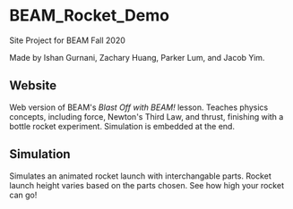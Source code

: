# BEAM_Rocket_Demo
Site Project for BEAM Fall 2020

Made by Ishan Gurnani, Zachary Huang, Parker Lum, and Jacob Yim.

## Website
Web version of BEAM's *Blast Off with BEAM!* lesson. Teaches physics concepts, including force, Newton's Third Law, and thrust, finishing with a bottle rocket experiment. Simulation is embedded at the end.

## Simulation
Simulates an animated rocket launch with interchangable parts. Rocket launch height varies based on the parts chosen. See how high your rocket can go!
